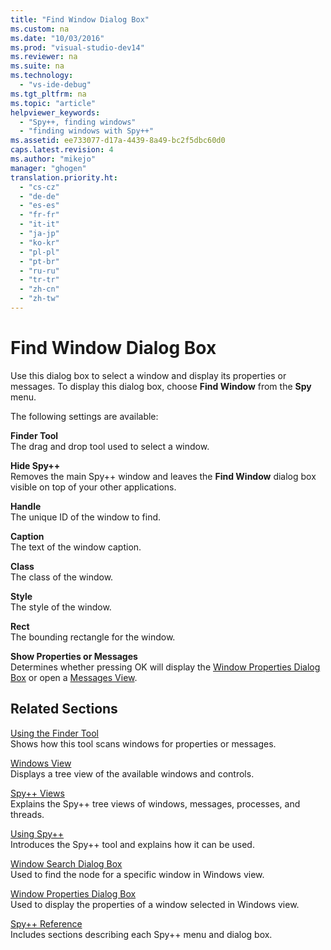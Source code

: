 ```yaml
---
title: "Find Window Dialog Box"
ms.custom: na
ms.date: "10/03/2016"
ms.prod: "visual-studio-dev14"
ms.reviewer: na
ms.suite: na
ms.technology: 
  - "vs-ide-debug"
ms.tgt_pltfrm: na
ms.topic: "article"
helpviewer_keywords: 
  - "Spy++, finding windows"
  - "finding windows with Spy++"
ms.assetid: ee733077-d17a-4439-8a49-bc2f5dbc60d0
caps.latest.revision: 4
ms.author: "mikejo"
manager: "ghogen"
translation.priority.ht: 
  - "cs-cz"
  - "de-de"
  - "es-es"
  - "fr-fr"
  - "it-it"
  - "ja-jp"
  - "ko-kr"
  - "pl-pl"
  - "pt-br"
  - "ru-ru"
  - "tr-tr"
  - "zh-cn"
  - "zh-tw"
---
```

# Find Window Dialog Box
Use this dialog box to select a window and display its properties or messages. To display this dialog box, choose **Find Window** from the **Spy** menu.  
  
 The following settings are available:  
  
 **Finder Tool**  
 The drag and drop tool used to select a window.  
  
 **Hide Spy++**  
 Removes the main Spy++ window and leaves the **Find Window** dialog box visible on top of your other applications.  
  
 **Handle**  
 The unique ID of the window to find.  
  
 **Caption**  
 The text of the window caption.  
  
 **Class**  
 The class of the window.  
  
 **Style**  
 The style of the window.  
  
 **Rect**  
 The bounding rectangle for the window.  
  
 **Show Properties or Messages**  
 Determines whether pressing OK will display the [Window Properties Dialog Box](../VS_debugger/window-properties-dialog-box.md) or open a [Messages View](../VS_debugger/messages-view.md).  
  
## Related Sections  
 [Using the Finder Tool](../VS_debugger/how-to--use-the-finder-tool.md)  
 Shows how this tool scans windows for properties or messages.  
  
 [Windows View](../VS_debugger/windows-view.md)  
 Displays a tree view of the available windows and controls.  
  
 [Spy++ Views](../VS_debugger/spy---views.md)  
 Explains the Spy++ tree views of windows, messages, processes, and threads.  
  
 [Using Spy++](../VS_debugger/using-spy--.md)  
 Introduces the Spy++ tool and explains how it can be used.  
  
 [Window Search Dialog Box](../VS_debugger/window-search-dialog-box.md)  
 Used to find the node for a specific window in Windows view.  
  
 [Window Properties Dialog Box](../VS_debugger/window-properties-dialog-box.md)  
 Used to display the properties of a window selected in Windows view.  
  
 [Spy++ Reference](../VS_debugger/spy---reference.md)  
 Includes sections describing each Spy++ menu and dialog box.